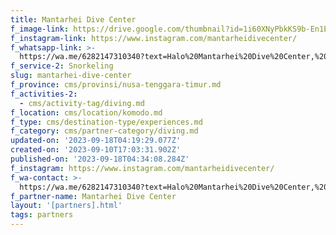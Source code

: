 ```yaml
---
title: Mantarhei Dive Center
f_image-link: https://drive.google.com/thumbnail?id=1i60XNyPbkKS9b-En1Eu_dKH7UC7633Qi
f_instagram-link: https://www.instagram.com/mantarheidivecenter/
f_whatsapp-link: >-
  https://wa.me/6282147310340?text=Halo%20Mantarhei%20Dive%20Center,%20saya%20dapat%20info%20dari%20@loocale.id%20dan%20punya%20pertanyaan
f_service-2: Snorkeling
slug: mantarhei-dive-center
f_province: cms/provinsi/nusa-tenggara-timur.md
f_activities-2:
  - cms/activity-tag/diving.md
f_location: cms/location/komodo.md
f_type: cms/destination-type/experiences.md
f_category: cms/partner-category/diving.md
updated-on: '2023-09-18T04:19:29.077Z'
created-on: '2023-09-10T17:03:31.902Z'
published-on: '2023-09-18T04:34:08.284Z'
f_instagram: https://www.instagram.com/mantarheidivecenter/
f_wa-contact: >-
  https://wa.me/6282147310340?text=Halo%20Mantarhei%20Dive%20Center,%20saya%20dapat%20info%20dari%20@loocale.id%20dan%20punya%20pertanyaan
f_partner-name: Mantarhei Dive Center
layout: '[partners].html'
tags: partners
---
```



